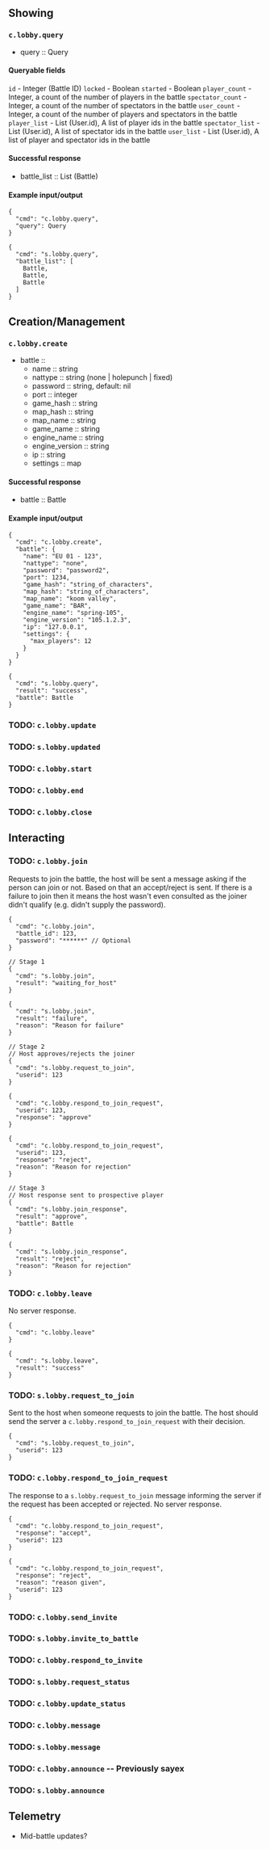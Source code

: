 ## Showing
### `c.lobby.query`
* query :: Query

#### Queryable fields
`id` - Integer (Battle ID)
`locked` - Boolean
`started` - Boolean
`player_count` - Integer, a count of the number of players in the battle
`spectator_count` - Integer, a count of the number of spectators in the battle
`user_count` - Integer, a count of the number of players and spectators in the battle
`player_list` - List (User.id), A list of player ids in the battle
`spectator_list` - List (User.id), A list of spectator ids in the battle
`user_list` - List (User.id), A list of player and spectator ids in the battle

#### Successful response
* battle_list :: List (Battle)

#### Example input/output
```
{
  "cmd": "c.lobby.query",
  "query": Query
}

{
  "cmd": "s.lobby.query",
  "battle_list": [
    Battle,
    Battle,
    Battle
  ]
}
```

## Creation/Management
### `c.lobby.create`
* battle ::
  * name :: string
  * nattype :: string (none | holepunch | fixed)
  * password :: string, default: nil
  * port :: integer
  * game_hash :: string
  * map_hash :: string
  * map_name :: string
  * game_name :: string
  * engine_name :: string
  * engine_version :: string
  * ip :: string
  * settings :: map

#### Successful response
* battle :: Battle

#### Example input/output
```
{
  "cmd": "c.lobby.create",
  "battle": {
    "name": "EU 01 - 123",
    "nattype": "none",
    "password": "password2",
    "port": 1234,
    "game_hash": "string_of_characters",
    "map_hash": "string_of_characters",
    "map_name": "koom valley",
    "game_name": "BAR",
    "engine_name": "spring-105",
    "engine_version": "105.1.2.3",
    "ip": "127.0.0.1",
    "settings": {
      "max_players": 12
    }
  }
}

{
  "cmd": "s.lobby.query",
  "result": "success",
  "battle": Battle
}
```

### TODO: `c.lobby.update`
### TODO: `s.lobby.updated`

### TODO: `c.lobby.start`
### TODO: `c.lobby.end`
### TODO: `c.lobby.close`

## Interacting
### TODO: `c.lobby.join`
Requests to join the battle, the host will be sent a message asking if the person can join or not. Based on that an accept/reject is sent. If there is a failure to join then it means the host wasn't even consulted as the joiner didn't qualify (e.g. didn't supply the password).
```
{
  "cmd": "c.lobby.join",
  "battle_id": 123,
  "password": "******" // Optional
}

// Stage 1
{
  "cmd": "s.lobby.join",
  "result": "waiting_for_host"
}

{
  "cmd": "s.lobby.join",
  "result": "failure",
  "reason": "Reason for failure"
}

// Stage 2
// Host approves/rejects the joiner
{
  "cmd": "s.lobby.request_to_join",
  "userid": 123
}

{
  "cmd": "c.lobby.respond_to_join_request",
  "userid": 123,
  "response": "approve"
}

{
  "cmd": "c.lobby.respond_to_join_request",
  "userid": 123,
  "response": "reject",
  "reason": "Reason for rejection"
}

// Stage 3
// Host response sent to prospective player
{
  "cmd": "s.lobby.join_response",
  "result": "approve",
  "battle": Battle
}

{
  "cmd": "s.lobby.join_response",
  "result": "reject",
  "reason": "Reason for rejection"
}
```

### TODO: `c.lobby.leave`
No server response.
```
{
  "cmd": "c.lobby.leave"
}

{
  "cmd": "s.lobby.leave",
  "result": "success"
}
```

### TODO: `s.lobby.request_to_join`
Sent to the host when someone requests to join the battle. The host should send the server a `c.lobby.respond_to_join_request` with their decision.
```
{
  "cmd": "s.lobby.request_to_join",
  "userid": 123
}
```

### TODO: `c.lobby.respond_to_join_request`
The response to a `s.lobby.request_to_join` message informing the server if the request has been accepted or rejected. No server response.
```
{
  "cmd": "c.lobby.respond_to_join_request",
  "response": "accept",
  "userid": 123
}

{
  "cmd": "c.lobby.respond_to_join_request",
  "response": "reject",
  "reason": "reason given",
  "userid": 123
}
```

### TODO: `c.lobby.send_invite`
### TODO: `s.lobby.invite_to_battle`
### TODO: `c.lobby.respond_to_invite`

### TODO: `s.lobby.request_status`
### TODO: `c.lobby.update_status`

### TODO: `c.lobby.message`
### TODO: `s.lobby.message`

### TODO: `c.lobby.announce` -- Previously sayex
### TODO: `s.lobby.announce`

## Telemetry
- Mid-battle updates?

